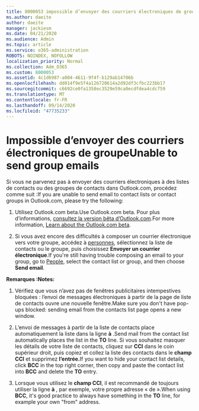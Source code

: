 ```yaml
---
title: 8000053 impossible d’envoyer des courriers électroniques de groupe
ms.author: daeite
author: daeite
manager: jackiesm
ms.date: 04/21/2020
ms.audience: Admin
ms.topic: article
ms.service: o365-administration
ROBOTS: NOINDEX, NOFOLLOW
localization_priority: Normal
ms.collection: Adm_O365
ms.custom: 8000053
ms.assetid: 4c1d6987-a004-4611-9f4f-b129ab14706b
ms.openlocfilehash: dd014f9e5f4a126720614a2d92df3cfbc223bb17
ms.sourcegitcommit: c6692ce0fa1358ec3529e59ca0ecdfdea4cdc759
ms.translationtype: MT
ms.contentlocale: fr-FR
ms.lasthandoff: 09/14/2020
ms.locfileid: "47735233"
---
```

# <a name="unable-to-send-group-emails"></a><span data-ttu-id="dd02d-102">Impossible d’envoyer des courriers électroniques de groupe</span><span class="sxs-lookup"><span data-stu-id="dd02d-102">Unable to send group emails</span></span>

<span data-ttu-id="dd02d-103">Si vous ne parvenez pas à envoyer des courriers électroniques à des listes de contacts ou des groupes de contacts dans Outlook.com, procédez comme suit :</span><span class="sxs-lookup"><span data-stu-id="dd02d-103">If you are unable to send email to contact lists or contact groups in Outlook.com, please try the following:</span></span>
  
1. <span data-ttu-id="dd02d-104">Utilisez Outlook.com beta.</span><span class="sxs-lookup"><span data-stu-id="dd02d-104">Use Outlook.com beta.</span></span> <span data-ttu-id="dd02d-105">Pour plus d’informations, [consultez la version bêta d’Outlook.com](https://support.office.com/article/e2261c7f-d413-4084-8f22-21282f42d8cf).</span><span class="sxs-lookup"><span data-stu-id="dd02d-105">For more information, [Learn about the Outlook.com beta](https://support.office.com/article/e2261c7f-d413-4084-8f22-21282f42d8cf).</span></span>
    
2. <span data-ttu-id="dd02d-106">Si vous avez encore des difficultés à composer un courrier électronique vers votre groupe, accédez à [personnes](https://outlook.live.com/people/), sélectionnez la liste de contacts ou le groupe, puis choisissez **Envoyer un courrier électronique**.</span><span class="sxs-lookup"><span data-stu-id="dd02d-106">If you're still having trouble composing an email to your group, go to [People](https://outlook.live.com/people/), select the contact list or group, and then choose **Send email**.</span></span>
    
 <span data-ttu-id="dd02d-107">**Remarques :**</span><span class="sxs-lookup"><span data-stu-id="dd02d-107">**Notes:**</span></span>
  
1. <span data-ttu-id="dd02d-108">Vérifiez que vous n’avez pas de fenêtres publicitaires intempestives bloquées : l’envoi de messages électroniques à partir de la page de liste de contacts ouvre une nouvelle fenêtre.</span><span class="sxs-lookup"><span data-stu-id="dd02d-108">Make sure you don't have pop-ups blocked: sending email from the contacts list page opens a new window.</span></span>
    
2. <span data-ttu-id="dd02d-109">L’envoi de messages à partir de la liste de contacts place automatiquement la liste dans la ligne **à** .</span><span class="sxs-lookup"><span data-stu-id="dd02d-109">Send mail from the contact list automatically places the list in the **TO** line.</span></span> <span data-ttu-id="dd02d-110">Si vous souhaitez masquer les détails de votre liste de contacts, cliquez sur **CCI** dans le coin supérieur droit, puis copiez et collez la liste des contacts dans le **champ CCI** et supprimez **l’entrée.**</span><span class="sxs-lookup"><span data-stu-id="dd02d-110">If you want to hide your contact list details, click **BCC** in the top right corner, then copy and paste the contact list into **BCC** and delete the **TO** entry.</span></span> 
    
3. <span data-ttu-id="dd02d-111">Lorsque vous utilisez le **champ CCI**, il est recommandé de toujours utiliser la ligne **à** , par exemple, votre propre adresse « de ».</span><span class="sxs-lookup"><span data-stu-id="dd02d-111">When using **BCC**, it's good practice to always have something in the **TO** line, for example your own "from" address.</span></span> 
    

